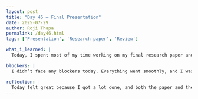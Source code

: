 ```yaml
---
layout: post
title: "Day 46 – Final Presentation"
date: 2025-07-29
author: Roji Thapa
permalink: /day46.html
tags: ['Presentation', 'Research paper', 'Review']

what_i_learned: |
  Today, I spent most of my time working on my final research paper and presentation. I continued right where I left off yesterday. First, I finished explaining the results in my paper and completed the literature review section. After that, I moved on to the presentation. It was almost done, so I just made some final changes to my parts. I also made all the edits and changes suggested by our faculty mentor and graduate mentor. I learned how to clearly present my findings and connect them to the work done in previous studies. Working closely with my mentor helped me understand how to improve both the content and structure of my paper.

blockers: |
  I didn’t face any blockers today. Everything went smoothly, and I was able to focus on my tasks. I had my faculty mentor's help, which made it easier to  complete the work without any major issues.

reflection: |
  Today felt great because I got a lot done, and both the paper and the presentation looks good. I feel proud of the work, but I’m also a bit nervous about the final presentation. I hope everything goes well and there are no last-minute problems. I’m glad I had help from my mentor. Finishing both tasks gave me a sense of accomplishment and relief. I’m learning that being well-prepared and open to feedback makes a big difference.
---
```

